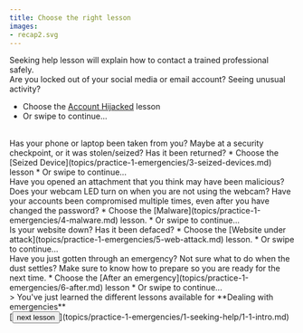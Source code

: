 ```yaml
---
title: Choose the right lesson
images:
- recap2.svg
---
```

Seeking help lesson will explain how to contact a trained professional safely.
<br>
Are you locked out of your social media or email account? Seeing unusual activity?
* Choose the [Account Hijacked](topics/practice-1-emergencies/2-account-hijacked) lesson
* Or swipe to continue...
<br>
Has your phone or laptop been taken from you? Maybe at a security checkpoint, or it was stolen/seized? Has it been returned?
* Choose the [Seized Device](topics/practice-1-emergencies/3-seized-devices.md) lesson
* Or swipe to continue...
<br>
Have you opened an attachment that you think may have been malicious? Does your webcam LED turn on when you are not using the webcam? Have your accounts been compromised multiple times, even after you have changed the password?
* Choose the [Malware](topics/practice-1-emergencies/4-malware.md) lesson.
* Or swipe to continue...
<br>
Is your website down? Has it been defaced?
* Choose the [Website under attack](topics/practice-1-emergencies/5-web-attack.md) lesson.
* Or swipe to continue...
<br>
Have you just gotten through an emergency? Not sure what to do when the dust settles? Make sure to know how to prepare so you are ready for the next time.
* Choose the [After an emergency](topics/practice-1-emergencies/6-after.md) lesson
* Or swipe to continue...
<br>
> You've just learned the different lessons available for **Dealing with emergencies**
<br>
[<button class="button-save large">next lesson</button>](topics/practice-1-emergencies/1-seeking-help/1-1-intro.md)
